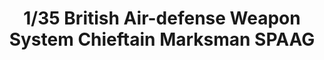 ---
title: "1/35 British Air-defense Weapon System Chieftain Marksman SPAAG"
price: "TBA" 
desc: "Maketa"
img_path: "/assets/img/TAKO2039.jpg"
brand: "N/A"
available: false
special_offer: false
new: false
soon: false
cat: "010000"
subcat: "013100"
subsubcat: "N/A"
sifra: "TAKO2039"
---